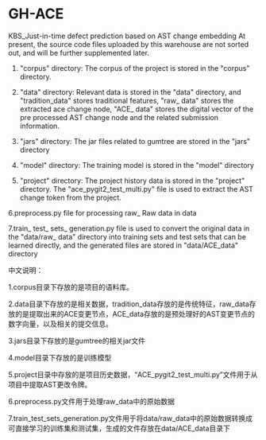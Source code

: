 # GH-ACE
KBS_Just-in-time defect prediction based on AST change embedding
At present, the source code files uploaded by this warehouse are not sorted out, and will be further supplemented later.

1. "corpus" directory: The corpus of the project is stored in the "corpus" directory.

2. "data" directory: Relevant data is stored in the "data" directory, and "tradition_data" stores traditional features, "raw_ data" stores the extracted ace change node, "ACE_ data" stores the digital vector of the pre processed AST change node and the related submission information.

3. "jars" directory: The jar files related to gumtree are stored in the "jars" directory

4. "model" directory: The training model is stored in the "model" directory

5. "project" directory: The project history data is stored in the "project" directory. The "ace_pygit2_test_multi.py" file is used to extract the AST change token from the project.

6.preprocess.py file for processing raw_ Raw data in data

7.train_ test_ sets_ generation.py file is used to convert the original data in the "data/raw_ data" directory into training sets and test sets that can be learned directly, and the generated files are stored in "data/ACE_data" directory

中文说明：

1.corpus目录下存放的是项目的语料库。

2.data目录下存放的是相关数据，tradition_data存放的是传统特征，raw_data存放的是提取出来的ACE变更节点，ACE_data存放的是预处理好的AST变更节点的数字向量，以及相关的提交信息。

3.jars目录下存放的是gumtree的相关jar文件

4.model目录下存放的是训练模型

5.project目录中存放的是项目历史数据，“ACE_pygit2_test_multi.py”文件用于从项目中提取AST更改令牌。

6.preprocess.py文件用于处理raw_data中的原始数据

7.train_test_sets_generation.py文件用于将data/raw_data中的原始数据转换成可直接学习的训练集和测试集，生成的文件存放在data/ACE_data目录下
